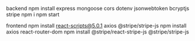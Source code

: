 backend
npm install express mongoose cors dotenv jsonwebtoken bcryptjs stripe
npm i
npm start

frontend
npm install react-scripts@5.0.1 axios @stripe/stripe-js 
npm install axios react-router-dom
npm install @stripe/react-stripe-js @stripe/stripe-js